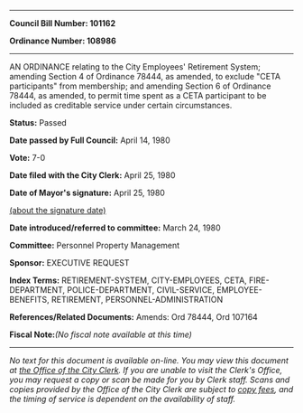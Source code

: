 

********

**Council Bill Number: 101162**
   
**Ordinance Number: 108986**
********

 AN ORDINANCE relating to the City Employees' Retirement System; amending Section 4 of Ordinance 78444, as amended, to exclude "CETA participants" from membership; and amending Section 6 of Ordinance 78444, as amended, to permit time spent as a CETA participant to be included as creditable service under certain circumstances.

**Status:** Passed
   
**Date passed by Full Council:** April 14, 1980
   
**Vote:** 7-0
   
**Date filed with the City Clerk:** April 25, 1980
   
**Date of Mayor's signature:** April 25, 1980
   
[(about the signature date)](/~public/approvaldate.htm)
   
   
   
**Date introduced/referred to committee:** March 24, 1980
   
**Committee:** Personnel Property Management
   
**Sponsor:** EXECUTIVE REQUEST
   
   
**Index Terms:** RETIREMENT-SYSTEM, CITY-EMPLOYEES, CETA, FIRE-DEPARTMENT, POLICE-DEPARTMENT, CIVIL-SERVICE, EMPLOYEE-BENEFITS, RETIREMENT, PERSONNEL-ADMINISTRATION

**References/Related Documents:** Amends: Ord 78444, Ord 107164

**Fiscal Note:**_(No fiscal note available at this time)_
********

_No text for this document is available on-line. You may view this document at [the Office of the City Clerk](http://www.seattle.gov/leg/clerk/contactUs.htm). If you are unable to visit the Clerk's Office, you may request a copy or scan be made for you by Clerk staff. Scans and copies provided by the Office of the City Clerk are subject to [copy fees](http://clerk.seattle.gov/~public/clerkfees.htm), and the timing of service is dependent on the availability of staff._

